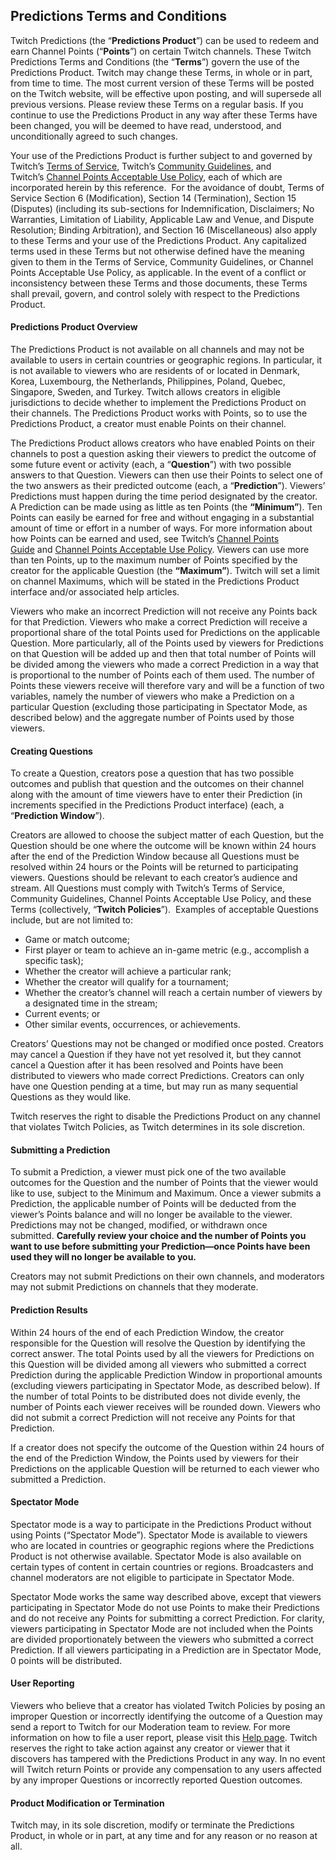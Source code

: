 Predictions Terms and Conditions
--------------------------------

Twitch Predictions (the “**Predictions Product**”) can be used to redeem and earn Channel Points (“**Points**”) on certain Twitch channels. These Twitch Predictions Terms and Conditions (the “**Terms**”) govern the use of the Predictions Product. Twitch may change these Terms, in whole or in part, from time to time. The most current version of these Terms will be posted on the Twitch website, will be effective upon posting, and will supersede all previous versions. Please review these Terms on a regular basis. If you continue to use the Predictions Product in any way after these Terms have been changed, you will be deemed to have read, understood, and unconditionally agreed to such changes.

Your use of the Predictions Product is further subject to and governed by Twitch’s [Terms of Service](https://www.twitch.tv/p/legal/terms-of-service/), Twitch’s [Community Guidelines](https://www.twitch.tv/p/legal/community-guidelines/), and Twitch’s [Channel Points Acceptable Use Policy](https://www.twitch.tv/p/legal/channel-points-acceptable-use-policy/), each of which are incorporated herein by this reference.  For the avoidance of doubt, Terms of Service Section 6 (Modification), Section 14 (Termination), Section 15 (Disputes) (including its sub-sections for Indemnification, Disclaimers; No Warranties, Limitation of Liability, Applicable Law and Venue, and Dispute Resolution; Binding Arbitration), and Section 16 (Miscellaneous) also apply to these Terms and your use of the Predictions Product. Any capitalized terms used in these Terms but not otherwise defined have the meaning given to them in the Terms of Service, Community Guidelines, or Channel Points Acceptable Use Policy, as applicable. In the event of a conflict or inconsistency between these Terms and those documents, these Terms shall prevail, govern, and control solely with respect to the Predictions Product.

#### Predictions Product Overview

The Predictions Product is not available on all channels and may not be available to users in certain countries or geographic regions. In particular, it is not available to viewers who are residents of or located in Denmark, Korea, Luxembourg, the Netherlands, Philippines, Poland, Quebec, Singapore, Sweden, and Turkey. Twitch allows creators in eligible jurisdictions to decide whether to implement the Predictions Product on their channels. The Predictions Product works with Points, so to use the Predictions Product, a creator must enable Points on their channel.

The Predictions Product allows creators who have enabled Points on their channels to post a question asking their viewers to predict the outcome of some future event or activity (each, a “**Question**”) with two possible answers to that Question. Viewers can then use their Points to select one of the two answers as their predicted outcome (each, a “**Prediction**”). Viewers’ Predictions must happen during the time period designated by the creator. A Prediction can be made using as little as ten Points (the **“Minimum”**). Ten Points can easily be earned for free and without engaging in a substantial amount of time or effort in a number of ways. For more information about how Points can be earned and used, see Twitch’s [Channel Points Guide](https://help.twitch.tv/s/article/channel-points-guide?language=en_US) and [Channel Points Acceptable Use Policy](https://www.twitch.tv/p/legal/channel-points-acceptable-use-policy/). Viewers can use more than ten Points, up to the maximum number of Points specified by the creator for the applicable Question (the **“Maximum”**). Twitch will set a limit on channel Maximums, which will be stated in the Predictions Product interface and/or associated help articles. 

Viewers who make an incorrect Prediction will not receive any Points back for that Prediction. Viewers who make a correct Prediction will receive a proportional share of the total Points used for Predictions on the applicable Question. More particularly, all of the Points used by viewers for Predictions on that Question will be added up and then that total number of Points will be divided among the viewers who made a correct Prediction in a way that is proportional to the number of Points each of them used. The number of Points these viewers receive will therefore vary and will be a function of two variables, namely the number of viewers who make a Prediction on a particular Question (excluding those participating in Spectator Mode, as described below) and the aggregate number of Points used by those viewers.

#### Creating Questions

To create a Question, creators pose a question that has two possible outcomes and publish that question and the outcomes on their channel along with the amount of time viewers have to enter their Prediction (in increments specified in the Predictions Product interface) (each, a “**Prediction Window**”).

Creators are allowed to choose the subject matter of each Question, but the Question should be one where the outcome will be known within 24 hours after the end of the Prediction Window because all Questions must be resolved within 24 hours or the Points will be returned to participating viewers. Questions should be relevant to each creator’s audience and stream. All Questions must comply with Twitch’s Terms of Service, Community Guidelines, Channel Points Acceptable Use Policy, and these Terms (collectively, “**Twitch Policies**”).  Examples of acceptable Questions include, but are not limited to: 

*   Game or match outcome;
*   First player or team to achieve an in-game metric (e.g., accomplish a specific task); 
*   Whether the creator will achieve a particular rank; 
*   Whether the creator will qualify for a tournament; 
*   Whether the creator’s channel will reach a certain number of viewers by a designated time in the stream; 
*   Current events; or 
*   Other similar events, occurrences, or achievements. 

Creators’ Questions may not be changed or modified once posted. Creators may cancel a Question if they have not yet resolved it, but they cannot cancel a Question after it has been resolved and Points have been distributed to viewers who made correct Predictions. Creators can only have one Question pending at a time, but may run as many sequential Questions as they would like.

Twitch reserves the right to disable the Predictions Product on any channel that violates Twitch Policies, as Twitch determines in its sole discretion.  

#### Submitting a Prediction

To submit a Prediction, a viewer must pick one of the two available outcomes for the Question and the number of Points that the viewer would like to use, subject to the Minimum and Maximum. Once a viewer submits a Prediction, the applicable number of Points will be deducted from the viewer’s Points balance and will no longer be available to the viewer. Predictions may not be changed, modified, or withdrawn once submitted. **Carefully review your choice and the number of Points you want to use before submitting your Prediction—once Points have been used they will no longer be available to you.** 

Creators may not submit Predictions on their own channels, and moderators may not submit Predictions on channels that they moderate.

#### Prediction Results

Within 24 hours of the end of each Prediction Window, the creator responsible for the Question will resolve the Question by identifying the correct answer. The total Points used by all the viewers for Predictions on this Question will be divided among all viewers who submitted a correct Prediction during the applicable Prediction Window in proportional amounts (excluding viewers participating in Spectator Mode, as described below). If the number of total Points to be distributed does not divide evenly, the number of Points each viewer receives will be rounded down. Viewers who did not submit a correct Prediction will not receive any Points for that Prediction.  

If a creator does not specify the outcome of the Question within 24 hours of the end of the Prediction Window, the Points used by viewers for their Predictions on the applicable Question will be returned to each viewer who submitted a Prediction.

#### Spectator Mode

Spectator mode is a way to participate in the Predictions Product without using Points (“Spectator Mode”). Spectator Mode is available to viewers who are located in countries or geographic regions where the Predictions Product is not otherwise available. Spectator Mode is also available on certain types of content in certain countries or regions. Broadcasters and channel moderators are not eligible to participate in Spectator Mode.

Spectator Mode works the same way described above, except that viewers participating in Spectator Mode do not use Points to make their Predictions and do not receive any Points for submitting a correct Prediction. For clarity, viewers participating in Spectator Mode are not included when the Points are divided proportionately between the viewers who submitted a correct Prediction. If all viewers participating in a Prediction are in Spectator Mode, 0 points will be distributed.

#### User Reporting

Viewers who believe that a creator has violated Twitch Policies by posing an improper Question or incorrectly identifying the outcome of a Question may send a report to Twitch for our Moderation team to review. For more information on how to file a user report, please visit this [Help page](https://help.twitch.tv/s/article/how-to-file-a-user-report?language=en_US). Twitch reserves the right to take action against any creator or viewer that it discovers has tampered with the Predictions Product in any way. In no event will Twitch return Points or provide any compensation to any users affected by any improper Questions or incorrectly reported Question outcomes. 

#### Product Modification or Termination

Twitch may, in its sole discretion, modify or terminate the Predictions Product, in whole or in part, at any time and for any reason or no reason at all.